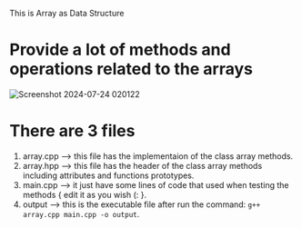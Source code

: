 This is Array as Data Structure
# Provide a lot of methods and operations related to the arrays

![Screenshot 2024-07-24 020122](https://github.com/user-attachments/assets/314a3226-970d-4286-bcac-d83ab25e5beb)

# There are 3 files
1. array.cpp --> this file has the implementaion of the class array methods.
2. array.hpp --> this file has the header of the class array methods including attributes and functions prototypes.
3. main.cpp  --> it just have some lines of code that used when testing the methods { edit it as you wish (: }.
4. output    --> this is the executable file after run the command: `g++ array.cpp main.cpp -o output`.   
 
